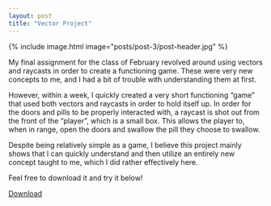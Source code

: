 ```yaml
---
layout: post
title: "Vector Project"
---
```


{% include image.html image="posts/post-3/post-header.jpg" %}

My final assignment for the class of February revolved around using vectors and raycasts in order to create a functioning game. These were very new concepts to me, and I had a bit of trouble with understanding them at first.

However, within a week, I quickly created a very short functioning “game” that used both vectors and raycasts in order to hold itself up. In order for the doors and pills to be properly interacted with, a raycast is shot out from the front of the “player”, which is a small box. This allows the player to, when in range, open the doors and swallow the pill they choose to swallow.

Despite being relatively simple as a game, I believe this project mainly shows that I can quickly understand and then utilize an entirely new concept taught to me, which I did rather effectively here.

Feel free to download it and try it below!

[Download](https://drive.google.com/file/d/1xFY4FpRooj5VfAH32Np-zpcFP1Y6MYLP/view)